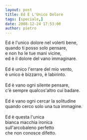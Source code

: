```yaml
---
layout: post
title: Ed È L'Unico Dolore
tags: [speciale,]
date: 2008-12-24 17:53:00
author: pietro
---
```

Ed è l'unico dolore nel volerti bene,<br/>quando ti posso solo pensare,<br/>e non ho le tue mani vicine,<br/>ed è il dolore del vano immaginare.<br/><br/>Ed è unico l'errare del mio vento,<br/>è unico è bizzarro, è labirinto.<br/><br/>Ed è vano ogni silente pensare,<br/>c'è sempre qualcos'altro cui badare.<br/><br/>Ed è vano ogni cercar la solitudine<br/>quando cerco solo una tua immagine.<br/><br/>Ed è questa l'unica<br/>bianca macchia ironica<br/>sull'arcobaleno perfetto<br/>che non conosce difetto.
